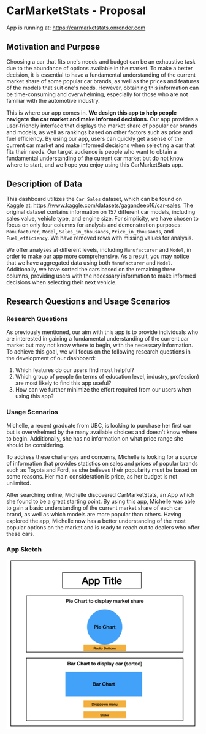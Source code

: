 # CarMarketStats - Proposal

App is running at: https://carmarketstats.onrender.com


## Motivation and Purpose

Choosing a car that fits one's needs and budget can be an exhaustive task due to the abundance of options available in the market. To make a better decision, it is essential to have a fundamental understanding of the current market share of some popular car brands, as well as the prices and features of the models that suit one's needs. However, obtaining this information can be time-consuming and overwhelming, especially for those who are not familiar with the automotive industry.

This is where our app comes in. **We design this app to help people navigate the car market and make informed decisions.** Our app provides a user-friendly interface that displays the market share of popular car brands and models, as well as rankings based on other factors such as price and fuel efficiency. By using our app, users can quickly get a sense of the current car market and make informed decisions when selecting a car that fits their needs. Our target audience is people who want to obtain a fundamental understanding of the current car market but do not know where to start, and we hope you enjoy using this CarMarketStats app.

## Description of Data

This dashboard utilizes the `Car Sales` dataset, which can be found on Kaggle at: https://www.kaggle.com/datasets/gagandeep16/car-sales. The original dataset contains information on 157 different car models, including sales value, vehicle type, and engine size. For simplicity, we have chosen to focus on only four columns for analysis and demonstration purposes: `Manufacturer`, `Model`, `Sales_in_thousands`, `Price_in_thousands`, and `Fuel_efficiency`. We have removed rows with missing values for analysis.

We offer analyses at different levels, including `Manufacturer` and `Model`, in order to make our app more comprehensive. As a result, you may notice that we have aggregated data using both `Manufacturer` and `Model`. Additionally, we have sorted the cars based on the remaining three columns, providing users with the necessary information to make informed decisions when selecting their next vehicle.

## Research Questions and Usage Scenarios

### Research Questions

As previously mentioned, our aim with this app is to provide individuals who are interested in gaining a fundamental understanding of the current car market but may not know where to begin, with the necessary information. To achieve this goal, we will focus on the following research questions in the development of our dashboard:

1. Which features do our users find most helpful?
2. Which group of people (in terms of education level, industry, profession) are most likely to find this app useful?
3. How can we further minimize the effort required from our users when using this app?

### Usage Scenarios

Michelle, a recent graduate from UBC, is looking to purchase her first car but is overwhelmed by the many available choices and doesn't know where to begin. Additionally, she has no information on what price range she should be considering.

To address these challenges and concerns, Michelle is looking for a source of information that provides statistics on sales and prices of popular brands such as Toyota and Ford, as she believes their popularity must be based on some reasons. Her main consideration is price, as her budget is not unlimited.

After searching online, Michelle discovered CarMarketStats, an App which she found to be a great starting point. By using this app, Michelle was able to gain a basic understanding of the current market share of each car brand, as well as which models are more popular than others. Having explored the app, Michelle now has a better understanding of the most popular options on the market and is ready to reach out to dealers who offer these cars.


### App Sketch

![](./img/layout.png)

